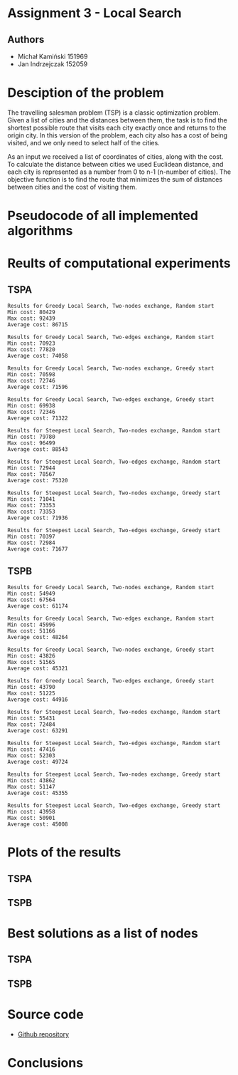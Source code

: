 # Assignment 3 - Local Search 

## Authors 
- Michał Kamiński 151969
- Jan Indrzejczak 152059


# Desciption of the problem

The travelling salesman problem (TSP) is a classic optimization problem. Given a list of cities and the distances between them, the task is to find the shortest possible route that visits each city exactly once and returns to the origin city. In this version of the problem, each city also has a cost of being visited, and we only need to select half of the cities.

As an input we received a list of coordinates of cities, along with the cost. To calculate the distance between cities we used Euclidean distance, and each city is represented as a number from 0 to n-1 (n-number of cities). The objective function is to find the route that minimizes the sum of distances between cities and the cost of visiting them.

# Pseudocode of all implemented algorithms 

# Reults of computational experiments 
## TSPA

```
Results for Greedy Local Search, Two-nodes exchange, Random start
Min cost: 80429
Max cost: 92439
Average cost: 86715

Results for Greedy Local Search, Two-edges exchange, Random start
Min cost: 70923
Max cost: 77820
Average cost: 74058

Results for Greedy Local Search, Two-nodes exchange, Greedy start
Min cost: 70598
Max cost: 72746
Average cost: 71596

Results for Greedy Local Search, Two-edges exchange, Greedy start
Min cost: 69938
Max cost: 72346
Average cost: 71322

Results for Steepest Local Search, Two-nodes exchange, Random start
Min cost: 79780
Max cost: 96499
Average cost: 88543

Results for Steepest Local Search, Two-edges exchange, Random start
Min cost: 72944
Max cost: 78567
Average cost: 75320

Results for Steepest Local Search, Two-nodes exchange, Greedy start
Min cost: 71041
Max cost: 73353
Max cost: 73353
Average cost: 71936

Results for Steepest Local Search, Two-edges exchange, Greedy start
Min cost: 70397
Max cost: 72984
Average cost: 71677

```

## TSPB

```
Results for Greedy Local Search, Two-nodes exchange, Random start
Min cost: 54949
Max cost: 67564
Average cost: 61174

Results for Greedy Local Search, Two-edges exchange, Random start
Min cost: 45996
Max cost: 51166
Average cost: 48264

Results for Greedy Local Search, Two-nodes exchange, Greedy start
Min cost: 43826
Max cost: 51565
Average cost: 45321

Results for Greedy Local Search, Two-edges exchange, Greedy start
Min cost: 43790
Max cost: 51225
Average cost: 44916

Results for Steepest Local Search, Two-nodes exchange, Random start
Min cost: 55431
Max cost: 72484
Average cost: 63291

Results for Steepest Local Search, Two-edges exchange, Random start
Min cost: 47416
Max cost: 52303
Average cost: 49724

Results for Steepest Local Search, Two-nodes exchange, Greedy start
Min cost: 43862
Max cost: 51147
Average cost: 45355

Results for Steepest Local Search, Two-edges exchange, Greedy start
Min cost: 43958
Max cost: 50901
Average cost: 45008

```


# Plots of the results

## TSPA


## TSPB


# Best solutions as a list of nodes

## TSPA

## TSPB

# Source code

- [Github repository](https://github.com/2002jan/put-ec-2024)


# Conclusions
